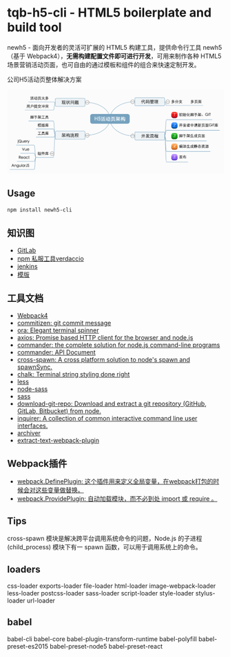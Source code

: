 # tqb-h5-cli - HTML5 boilerplate and build tool

newh5 - 面向开发者的灵活可扩展的 HTML5 构建工具，提供命令行工具 newh5（基于 Webpack4），**无需构建配置文件即可进行开发**，可用来制作各种 HTML5 场景营销活动页面，也可自由的通过模板和组件的组合来快速定制开发。

公司H5活动页整体解决方案

![架构图](./screenshot/artiche.png)


## Usage

```sh
npm install newh5-cli
```

## 知识图
- [GitLab](https://about.gitlab.com/)
- [npm 私服工具verdaccio](https://github.com/verdaccio/verdaccio)
- [jenkins](https://jenkins.io/)
- [模版](https://github.com/newh5-templates)

## 工具文档
- [Webpack4](https://doc.webpack-china.org/)
- [commitizen: git commit message](https://taoqianbao.github.io/2018/03/06/git/git-cz/)
- [ora: Elegant terminal spinner](https://www.npmjs.com/package/ora)
- [axios: Promise based HTTP client for the browser and node.js](https://github.com/axios/axios)
- [commander: the complete solution for node.js command-line programs](https://www.npmjs.com/package/commander) 
- [commander: API Document](http://tj.github.io/commander.js/) 
- [cross-spawn: A cross platform solution to node's spawn and spawnSync.](https://github.com/moxystudio/node-cross-spawn)
- [chalk: Terminal string styling done right](https://github.com/chalk/chalk)
- [less]()
- [node-sass]()
- [sass]()
- [download-git-repo: Download and extract a git repository (GitHub, GitLab, Bitbucket) from node.](https://www.npmjs.com/package/download-git-repo)
- [inquirer: A collection of common interactive command line user interfaces.](https://www.npmjs.com/package/inquirer#documentation)
- [archiver]()
- [extract-text-webpack-plugin]()

## Webpack插件
- [webpack.DefinePlugin: 这个插件用来定义全局变量，在webpack打包的时候会对这些变量做替换。]()
- [webpack.ProvidePlugin: 自动加载模块，而不必到处 import 或 require 。](https://doc.webpack-china.org/plugins/provide-plugin/)


## Tips
cross-spawn 模块是解决跨平台调用系统命令的问题，Node.js 的子进程 (child_process) 模块下有一 spawn 函数，可以用于调用系统上的命令。


## loaders
css-loader exports-loader file-loader html-loader image-webpack-loader less-loader postcss-loader sass-loader script-loader style-loader stylus-loader url-loader


## babel 
babel-cli babel-core babel-plugin-transform-runtime babel-polyfill babel-preset-es2015 babel-preset-node5 babel-preset-react